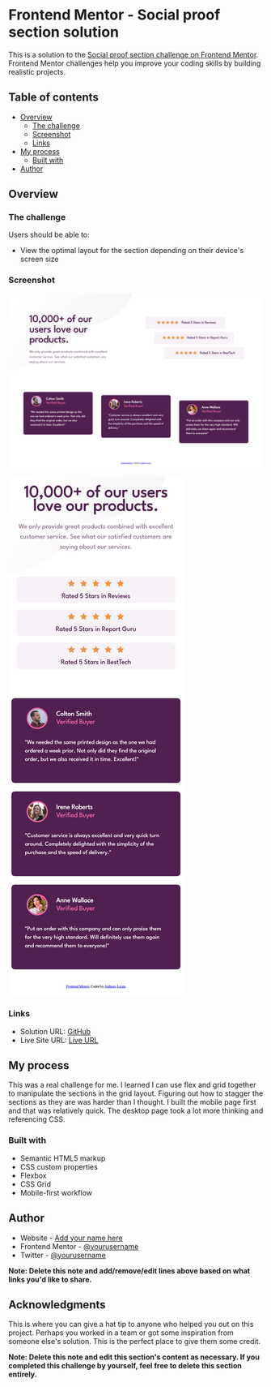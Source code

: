 # Frontend Mentor - Social proof section solution

This is a solution to the [Social proof section challenge on Frontend Mentor](https://www.frontendmentor.io/challenges/social-proof-section-6e0qTv_bA). Frontend Mentor challenges help you improve your coding skills by building realistic projects. 

## Table of contents

- [Overview](#overview)
  - [The challenge](#the-challenge)
  - [Screenshot](#screenshot)
  - [Links](#links)
- [My process](#my-process)
  - [Built with](#built-with)
- [Author](#author)


## Overview

### The challenge

Users should be able to:

- View the optimal layout for the section depending on their device's screen size

### Screenshot

![Desktop Screenshot](https://github.com/anthonyplicata/Social-proof-page/blob/578a13effa615cf4de409cf8d3eda37b8fa0fa78/images/Desktop.png)

![Mobile Screenshot](https://github.com/anthonyplicata/Social-proof-page/blob/578a13effa615cf4de409cf8d3eda37b8fa0fa78/images/Mobile.png)

### Links

- Solution URL: [GitHub](https://github.com/anthonyplicata/Social-proof-page)
- Live Site URL: [Live URL](https://anthonyplicata.github.io/Social-proof-page/)

## My process

This was a real challenge for me. I learned I can use flex and grid together to manipulate the sections in the grid layout. Figuring out how to stagger the sections as they are was harder than I thought. I built the mobile page first and that was relatively quick. The desktop page took a lot more thinking and referencing CSS.

### Built with

- Semantic HTML5 markup
- CSS custom properties
- Flexbox
- CSS Grid
- Mobile-first workflow


## Author

- Website - [Add your name here](https://www.your-site.com)
- Frontend Mentor - [@yourusername](https://www.frontendmentor.io/profile/yourusername)
- Twitter - [@yourusername](https://www.twitter.com/yourusername)

**Note: Delete this note and add/remove/edit lines above based on what links you'd like to share.**

## Acknowledgments

This is where you can give a hat tip to anyone who helped you out on this project. Perhaps you worked in a team or got some inspiration from someone else's solution. This is the perfect place to give them some credit.

**Note: Delete this note and edit this section's content as necessary. If you completed this challenge by yourself, feel free to delete this section entirely.**
